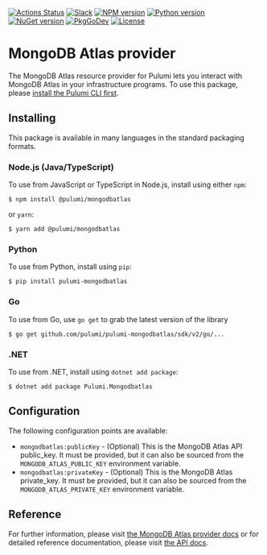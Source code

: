 [![Actions Status](https://github.com/pulumi/pulumi-mongodbatlas/workflows/master/badge.svg)](https://github.com/pulumi/pulumi-mongodbatlas/actions)
[![Slack](http://www.pulumi.com/images/docs/badges/slack.svg)](https://slack.pulumi.com)
[![NPM version](https://badge.fury.io/js/%40pulumi%2Fmongodbatlas.svg)](https://www.npmjs.com/package/@pulumi/mongodbatlas)
[![Python version](https://badge.fury.io/py/pulumi-mongodbatlas.svg)](https://pypi.org/project/pulumi-mongodbatlas)
[![NuGet version](https://badge.fury.io/nu/pulumi.mongodbatlas.svg)](https://badge.fury.io/nu/pulumi.mongodbatlas)
[![PkgGoDev](https://pkg.go.dev/badge/github.com/pulumi/pulumi-mongodbatlas/sdk/v2/go)](https://pkg.go.dev/github.com/pulumi/pulumi-mongodbatlas/sdk/v2/go)
[![License](https://img.shields.io/npm/l/%40pulumi%2Fpulumi.svg)](https://github.com/pulumi/pulumi-mongodbatlas/blob/master/LICENSE)

# MongoDB Atlas provider

The MongoDB Atlas resource provider for Pulumi lets you interact with MongoDB Atlas in your infrastructure 
programs. To use this package, please [install the Pulumi CLI first](https://pulumi.io/).

## Installing

This package is available in many languages in the standard packaging formats.

### Node.js (Java/TypeScript)

To use from JavaScript or TypeScript in Node.js, install using either `npm`:

    $ npm install @pulumi/mongodbatlas

or `yarn`:

    $ yarn add @pulumi/mongodbatlas

### Python

To use from Python, install using `pip`:

    $ pip install pulumi-mongodbatlas

### Go

To use from Go, use `go get` to grab the latest version of the library

    $ go get github.com/pulumi/pulumi-mongodbatlas/sdk/v2/go/...

### .NET

To use from .NET, install using `dotnet add package`:

    $ dotnet add package Pulumi.Mongodbatlas

## Configuration

The following configuration points are available:

- `mongodbatlas:publicKey` - (Optional) This is the MongoDB Atlas API public_key. It must be provided, but it can also be
  sourced from the `MONGODB_ATLAS_PUBLIC_KEY` environment variable.
- `mongodbatlas:privateKey` - (Optional) This is the MongoDB Atlas private_key. It must be provided, but it can also be
  sourced from the `MONGODB_ATLAS_PRIVATE_KEY` environment variable.

## Reference

For further information, please visit [the MongoDB Atlas provider docs](https://www.pulumi.com/docs/intro/cloud-providers/mongodbatlas) or for detailed reference documentation, please visit [the API docs](https://www.pulumi.com/docs/reference/pkg/mongodbatlas).
